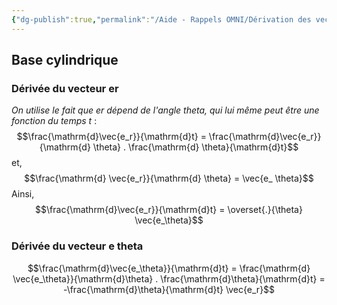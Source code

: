 ```yaml
---
{"dg-publish":true,"permalink":"/Aide - Rappels OMNI/Dérivation des vecteurs unitaires (par rapport au temps)/"}
---
```



## Base cylindrique

### Dérivée du vecteur er

*On utilise le fait que er dépend de l'angle theta, qui lui même peut être une fonction du temps t* :
$$\frac{\mathrm{d}\vec{e_r}}{\mathrm{d}t} = \frac{\mathrm{d}\vec{e_r}}{\mathrm{d} \theta} . \frac{\mathrm{d} \theta}{\mathrm{d}t}$$
et, 
$$\frac{\mathrm{d} \vec{e_r}}{\mathrm{d} \theta} = \vec{e_ \theta}$$
Ainsi, 
$$\frac{\mathrm{d}\vec{e_r}}{\mathrm{d}t} = \overset{.}{\theta} \vec{e_\theta}$$
### Dérivée du vecteur e theta

$$\frac{\mathrm{d}\vec{e_\theta}}{\mathrm{d}t} = \frac{\mathrm{d} \vec{e_\theta}}{\mathrm{d}\theta} . \frac{\mathrm{d}\theta}{\mathrm{d}t} = -\frac{\mathrm{d}\theta}{\mathrm{d}t} \vec{e_r}$$


